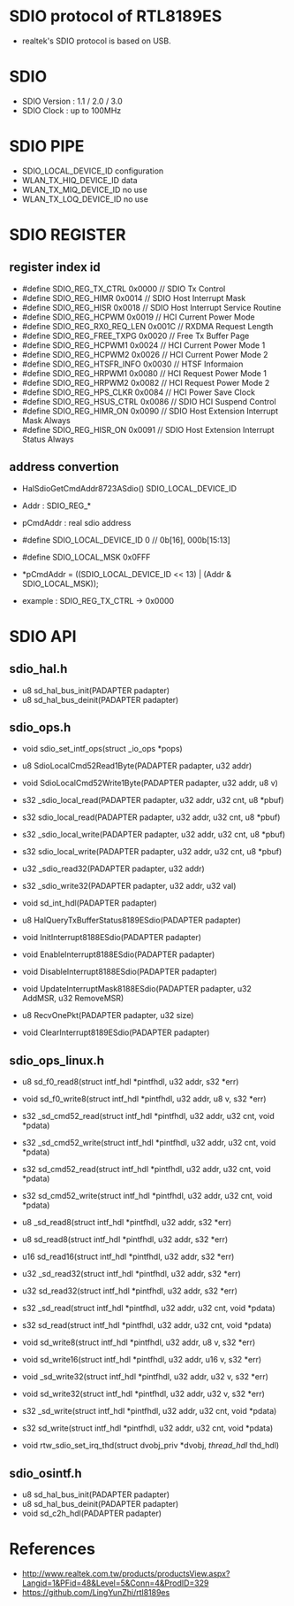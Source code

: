 # SDIO protocol of RTL8189ES

* realtek's SDIO protocol is based on USB.

# SDIO
* SDIO Version : 1.1 / 2.0 / 3.0
* SDIO Clock : up to 100MHz

# SDIO PIPE
* SDIO_LOCAL_DEVICE_ID   configuration
* WLAN_TX_HIQ_DEVICE_ID  data
* WLAN_TX_MIQ_DEVICE_ID  no use
* WLAN_TX_LOQ_DEVICE_ID  no use

# SDIO REGISTER

## register index id
* #define SDIO_REG_TX_CTRL			0x0000 // SDIO Tx Control
* #define SDIO_REG_HIMR				0x0014 // SDIO Host Interrupt Mask
* #define SDIO_REG_HISR				0x0018 // SDIO Host Interrupt Service Routine
* #define SDIO_REG_HCPWM				0x0019 // HCI Current Power Mode
* #define SDIO_REG_RX0_REQ_LEN			0x001C // RXDMA Request Length
* #define SDIO_REG_FREE_TXPG			0x0020 // Free Tx Buffer Page
* #define SDIO_REG_HCPWM1				0x0024 // HCI Current Power Mode 1
* #define SDIO_REG_HCPWM2				0x0026 // HCI Current Power Mode 2
* #define SDIO_REG_HTSFR_INFO			0x0030 // HTSF Informaion
* #define SDIO_REG_HRPWM1				0x0080 // HCI Request Power Mode 1
* #define SDIO_REG_HRPWM2				0x0082 // HCI Request Power Mode 2
* #define SDIO_REG_HPS_CLKR			0x0084 // HCI Power Save Clock
* #define SDIO_REG_HSUS_CTRL			0x0086 // SDIO HCI Suspend Control
* #define SDIO_REG_HIMR_ON			0x0090 // SDIO Host Extension Interrupt Mask Always
* #define SDIO_REG_HISR_ON			0x0091 // SDIO Host Extension Interrupt Status Always

## address convertion
* HalSdioGetCmdAddr8723ASdio() SDIO_LOCAL_DEVICE_ID
* Addr : SDIO_REG_*
* pCmdAddr : real sdio address
* #define SDIO_LOCAL_DEVICE_ID			0	// 0b[16], 000b[15:13]
* #define SDIO_LOCAL_MSK				0x0FFF
* *pCmdAddr = ((SDIO_LOCAL_DEVICE_ID << 13) | (Addr & SDIO_LOCAL_MSK));

* example : SDIO_REG_TX_CTRL  -> 0x0000



# SDIO API

## sdio_hal.h
* u8 sd_hal_bus_init(PADAPTER padapter)
* u8 sd_hal_bus_deinit(PADAPTER padapter)

## sdio_ops.h
* void sdio_set_intf_ops(struct _io_ops *pops)

* u8 SdioLocalCmd52Read1Byte(PADAPTER padapter, u32 addr)
* void SdioLocalCmd52Write1Byte(PADAPTER padapter, u32 addr, u8 v)
* s32 _sdio_local_read(PADAPTER padapter, u32 addr, u32 cnt, u8 *pbuf)
* s32 sdio_local_read(PADAPTER padapter, u32 addr, u32 cnt, u8 *pbuf)
* s32 _sdio_local_write(PADAPTER padapter, u32 addr, u32 cnt, u8 *pbuf)
* s32 sdio_local_write(PADAPTER padapter, u32 addr, u32 cnt, u8 *pbuf)

* u32 _sdio_read32(PADAPTER padapter, u32 addr)
* s32 _sdio_write32(PADAPTER padapter, u32 addr, u32 val)

* void sd_int_hdl(PADAPTER padapter)

* u8 HalQueryTxBufferStatus8189ESdio(PADAPTER padapter)

* void InitInterrupt8188ESdio(PADAPTER padapter)
* void EnableInterrupt8188ESdio(PADAPTER padapter)
* void DisableInterrupt8188ESdio(PADAPTER padapter)
* void UpdateInterruptMask8188ESdio(PADAPTER padapter, u32 AddMSR, u32 RemoveMSR)

* u8 RecvOnePkt(PADAPTER padapter, u32 size)
* void ClearInterrupt8189ESdio(PADAPTER padapter)

## sdio_ops_linux.h

* u8 sd_f0_read8(struct intf_hdl *pintfhdl, u32 addr, s32 *err)
* void sd_f0_write8(struct intf_hdl *pintfhdl, u32 addr, u8 v, s32 *err)

* s32 _sd_cmd52_read(struct intf_hdl *pintfhdl, u32 addr, u32 cnt, void *pdata)
* s32 _sd_cmd52_write(struct intf_hdl *pintfhdl, u32 addr, u32 cnt, void *pdata)
* s32 sd_cmd52_read(struct intf_hdl *pintfhdl, u32 addr, u32 cnt, void *pdata)
* s32 sd_cmd52_write(struct intf_hdl *pintfhdl, u32 addr, u32 cnt, void *pdata)

* u8 _sd_read8(struct intf_hdl *pintfhdl, u32 addr, s32 *err)
* u8 sd_read8(struct intf_hdl *pintfhdl, u32 addr, s32 *err)
* u16 sd_read16(struct intf_hdl *pintfhdl, u32 addr, s32 *err)
* u32 _sd_read32(struct intf_hdl *pintfhdl, u32 addr, s32 *err)
* u32 sd_read32(struct intf_hdl *pintfhdl, u32 addr, s32 *err)
* s32 _sd_read(struct intf_hdl *pintfhdl, u32 addr, u32 cnt, void *pdata)
* s32 sd_read(struct intf_hdl *pintfhdl, u32 addr, u32 cnt, void *pdata)
* void sd_write8(struct intf_hdl *pintfhdl, u32 addr, u8 v, s32 *err)
* void sd_write16(struct intf_hdl *pintfhdl, u32 addr, u16 v, s32 *err)
* void _sd_write32(struct intf_hdl *pintfhdl, u32 addr, u32 v, s32 *err)
* void sd_write32(struct intf_hdl *pintfhdl, u32 addr, u32 v, s32 *err)
* s32 _sd_write(struct intf_hdl *pintfhdl, u32 addr, u32 cnt, void *pdata)
* s32 sd_write(struct intf_hdl *pintfhdl, u32 addr, u32 cnt, void *pdata)

* void rtw_sdio_set_irq_thd(struct dvobj_priv *dvobj, _thread_hdl_ thd_hdl)

## sdio_osintf.h

* u8 sd_hal_bus_init(PADAPTER padapter)
* u8 sd_hal_bus_deinit(PADAPTER padapter)
* void sd_c2h_hdl(PADAPTER padapter)


# References
* http://www.realtek.com.tw/products/productsView.aspx?Langid=1&PFid=48&Level=5&Conn=4&ProdID=329
* https://github.com/LingYunZhi/rtl8189es
